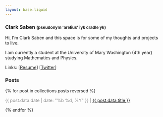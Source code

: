```yaml
---
layout: base.liquid
---
```


### Clark Saben <span style="font-size: 0.8em;">(pseudonym 'arelius' iyk cradle yk)</span>
Hi, I'm Clark Saben and this space is for some of my thoughts and projects to live.

I am currently a student at the University of Mary Washington (4th year) studying Mathematics and Physics. 

Links: [<a href="/assets/Clark_Saben_Resume.pdf" target="_blank">Resume</a>] [[Twitter](https://twitter.com/ClarkSaben)]


### Posts

{% for post in collections.posts reversed %}
  <p>
    <span style="opacity: 0.5;">{{ post.data.date | date: "%b %d, %Y" }} |</span>
    <span><a href="{{ post.url }}">{{ post.data.title }}</a></span>
  </p>
{% endfor %}
